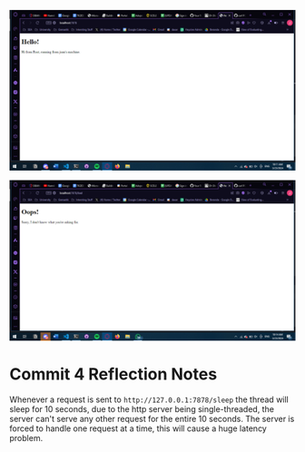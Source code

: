 ![Commit 2 screen capture](commit2.png)

![Commit 3 screen capture](commit3.png)

# Commit 4 Reflection Notes
Whenever a request is sent to ```http://127.0.0.1:7878/sleep``` the thread will sleep for 10 seconds, due to the http server being single-threaded, the server can't serve any other request for the entire 10 seconds. The server is forced to handle one request at a time, this will cause a huge latency problem.